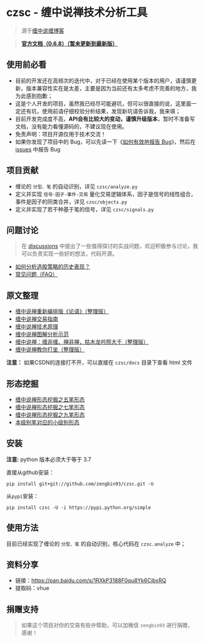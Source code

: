 # czsc - 缠中说禅技术分析工具
>源于[缠中说缠博客](http://blog.sina.com.cn/chzhshch)

>**[官方文档（0.6.8）（暂未更新到最新版）](https://blog.csdn.net/baidu_25764509/article/details/110389764)**

## 使用前必看

* 目前的开发还在高频次的迭代中，对于已经在使用某个版本的用户，请谨慎更新，版本兼容性实在是太差，主要是因为当前还有太多考虑不完善的地方，我为此感到抱歉；
* 这是个人开发的项目，虽然我已经尽可能避坑，但可以很直接的说，这里面一定还有坑，使用前请仔细校验分析结果，发现新坑请告诉我，我来填；
* 目前开发完成度不高，**API会有比较大的变动，谨慎升级版本**，暂时不准备写文档，没有能力看懂源码的，不建议现在使用。
* 免责声明：项目开源仅用于技术交流！
* 如果你发现了项目中的 Bug，可以先读一下《[如何有效地报告 Bug](https://www.chiark.greenend.org.uk/~sgtatham/bugs-cn.html)》，然后在 [issues](https://github.com/waditu/czsc/issues) 中报告 Bug

## 项目贡献

* 缠论的 `分型、笔` 的自动识别，详见 `czsc/analyze.py`
* 定义并实现 `信号-因子-事件-交易` 量化交易逻辑体系，因子是信号的线性组合，事件是因子的同类合并，详见 `czsc/objects.py`
* 定义并实现了若干种基于笔的信号，详见 `czsc/signals.py`

## 问题讨论

>在 [discussions](https://github.com/zengbin93/czsc/discussions) 中提出了一些值得探讨的实战问题，欢迎积极参与讨论，我可以负责实现一些好的想法，代码开源。

* [如何分析选股策略的历史表现？](https://github.com/zengbin93/czsc/discussions/34)
* [常见问题（FAQ）](https://github.com/zengbin93/czsc/discussions/32)

## 原文整理

* [缠中说禅重新编排版《论语》（整理版）](https://blog.csdn.net/baidu_25764509/article/details/109517775)
* [缠中说禅交易指南](https://blog.csdn.net/baidu_25764509/article/details/109598229)
* [缠中说禅技术原理](https://blog.csdn.net/baidu_25764509/article/details/109597255)
* [缠中说禅图解分析示范](https://blog.csdn.net/baidu_25764509/article/details/110195063)
* [缠中说禅：缠非缠、禅非禅，枯木龙吟照大千（整理版）](https://blog.csdn.net/baidu_25764509/article/details/110775662)
* [缠中说禅教你打坐（整理版）](https://blog.csdn.net/baidu_25764509/article/details/113735170)

**注意：** 如果CSDN的连接打不开，可以直接在 `czsc/docs` 目录下查看 html 文件


## 形态挖掘

* [缠中说禅形态挖掘之五笔形态](https://blog.csdn.net/baidu_25764509/article/details/113639353)
* [缠中说禅形态挖掘之七笔形态](https://blog.csdn.net/baidu_25764509/article/details/113649988)
* [缠中说禅形态挖掘之九笔形态](https://blog.csdn.net/baidu_25764509/article/details/113688926)
* [本级别笔对应的小级别形态](https://blog.csdn.net/baidu_25764509/article/details/113563530)

## 安装

**注意:** python 版本必须大于等于 3.7 

直接从github安装：
```
pip install git+git://github.com/zengbin93/czsc.git -U
```

从`pypi`安装：
```
pip install czsc -U -i https://pypi.python.org/simple
```

## 使用方法

目前已经实现了缠论的 `分型、笔` 的自动识别，核心代码在 `czsc.analyze` 中；

## 资料分享

* 链接：https://pan.baidu.com/s/1RXkP3188F0qu8Yk6CjbxRQ
* 提取码：vhue

## 捐赠支持

>如果这个项目对你的交易有些许帮助，可以加微信 `zengbin93` 进行捐赠，感谢！

